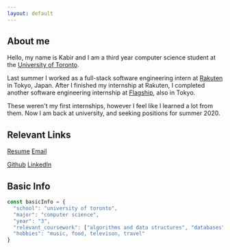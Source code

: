 ```yaml
---
layout: default
---
```


## About me

<!-- _updated 09/10/2019_ -->

Hello, my name is Kabir and I am a third year computer science student at the [University of Toronto](https://web.cs.toronto.edu/). 

Last summer I worked as a full-stack software engineering intern at [Rakuten](https://www.rakuten.com/) in Tokyo, Japan. After I finished my internship at Rakuten, I completed another software engineering internship at [Flagship](https://flagship.cc/en), also in Tokyo. 

These weren't my first internships, however I feel like I learned a lot from them. Now I am back at university, and seeking positions for summer 2020.

## Relevant Links

[Resume](./assets/resumes/resume1.pdf)
[Email](mailto:kabirvirji@gmail.com)

[Github](https://github.com/kabirvirji)
[LinkedIn](https://linkedin.com/in/kabirvirji)

## Basic Info

```js
const basicInfo = {
  "school": "university of toronto",
  "major": "computer science",
  "year": "3",
  "relevant_coursework": ["algorithms and data structures", "databases", "computer ethics", "operating systems", "software design", "computer organization", "linear algebra", "calculus", "statistics"],
  "hobbies": "music, food, televison, travel"
}
```

<!-- ```
📀💿📀💿📀💿📀💿📀💿📀💿📀💿📀💿📀💿📀💿📀💿📀💿📀💿📀💿📀💿📀💿📀💿📀💿📀💿📀💿📀💿📀💿📀💿📀💿📀💿📀💿📀💿📀💿📀💿📀💿📀💿📀💿📀💿📀💿📀💿📀💿📀💿📀💿📀💿📀💿📀💿📀💿📀💿📀💿
``` -->
